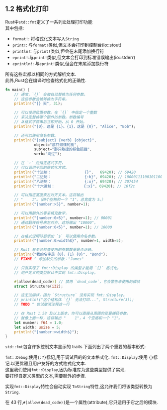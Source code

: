 ## 1.2 格式化打印

Rust中`std::fmt`定义了一系列`宏`处理打印功能<br>
其中包括:
- `format!`: 将格式化文本写入`String`
- `print!`: 与`format!`类似,但文本会打印到控制台(io::stout) 
- `println!`: 与`print!`类似,但会在末尾添加换行符
- `eprint!`:与`print!`类似,但文本会打印到标准错误输出(io::stderr)
- `eprintln!`: 与`eprint!`类似,但会在末尾添加换行符

所有这些宏都以相同的方式解析文本.<br>
此外,Rust会在编译时检查格式化的正确性.

```Rust
fn main() {
    // 通常，`{}` 会被自动替换为任何参数。
    // 这些参数会被转换为字符串。
    println!("{} 天", 31);

    // 可以使用位置参数。在 `{}` 中指定一个整数
    // 来决定替换哪个额外的参数。参数编号
    // 从格式字符串后立即开始，从 0 开始。
    println!("{0}，这是 {1}。{1}，这是 {0}", "Alice", "Bob");

    // 还可以使用命名参数。
    println!("{subject} {verb} {object}",
             object="那只懒惰的狗",
             subject="那只敏捷的棕色狐狸",
             verb="跳过");

    // 在 `:` 后指定格式字符，
    // 可以调用不同的格式化方式。
    println!("十进制：               {}",   69420); // 69420
    println!("二进制：               {:b}", 69420); // 10000111100101100
    println!("八进制：               {:o}", 69420); // 207454
    println!("十六进制：             {:x}", 69420); // 10f2c

    // 可以指定宽度来右对齐文本。这将输出
    // "    1"。（四个空格和一个 "1"，总宽度为 5。）
    println!("{number:>5}", number=1);

    // 可以用额外的零来填充数字，
    println!("{number:0>5}", number=1); // 00001
    // 通过翻转符号来左对齐。这将输出 "10000"。
    println!("{number:0<5}", number=1); // 10000

    // 在格式说明符后添加 `$` 可以使用命名参数。
    println!("{number:0>width$}", number=1, width=5);

    // Rust 甚至会检查使用的参数数量是否正确。
    println!("我的名字是 {0}，{1} {0}", "Bond");
    // FIXME ^ 添加缺失的参数："James"

    // 只有实现了 fmt::Display 的类型才能用 `{}` 格式化。
    // 用户定义的类型默认不实现 fmt::Display。

    #[allow(dead_code)] // 禁用 `dead_code`，它会警告未使用的模块
    struct Structure(i32);

    // 这无法编译，因为 `Structure` 没有实现 fmt::Display。
    // println!("这个结构体 `{}` 无法打印...", Structure(3));
    // TODO ^ 尝试取消注释这一行

    // 在 Rust 1.58 及以上版本，你可以直接从周围的变量捕获参数。
    // 就像上面一样，这将输出 "    1"，4 个空格和一个 "1"。
    let number: f64 = 1.0;
    let width: usize = 5;
    println!("{number:>width$}");
}
```
`std::fmt`包含许多控制文本显示的 traits
下面列出了两个重要的基本形式:

`fmt::Debug`:使用`{:?}`标记,用于调试目的的文本格式化.
`fmt::Display`:使用 `{}`标记.以更优雅且用户友好的方式格式化文本.<br>
这里我们使用`fmt::Display`,因为标准库为这些类型提供了实现.<br>
要打印自定义类型的文本,需要额外的步骤.

实现`fmt::Display`特性会自动实现 `ToString`特性,这允许我们将该类型转换为`String`.

在 43 行,`#[allow(dead_code)]`是一个属性(attribute),它只适用于它之后的模块.